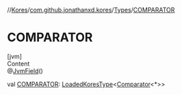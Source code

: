 //[Kores](../../index.md)/[com.github.jonathanxd.kores](../index.md)/[Types](index.md)/[COMPARATOR](-c-o-m-p-a-r-a-t-o-r.md)



# COMPARATOR  
[jvm]  
Content  
@[JvmField](https://kotlinlang.org/api/latest/jvm/stdlib/kotlin.jvm/-jvm-field/index.html)()  
  
val [COMPARATOR](-c-o-m-p-a-r-a-t-o-r.md): [LoadedKoresType](../../com.github.jonathanxd.kores.type/-loaded-kores-type/index.md)<[Comparator](https://docs.oracle.com/javase/8/docs/api/java/util/Comparator.html)<*>>  



